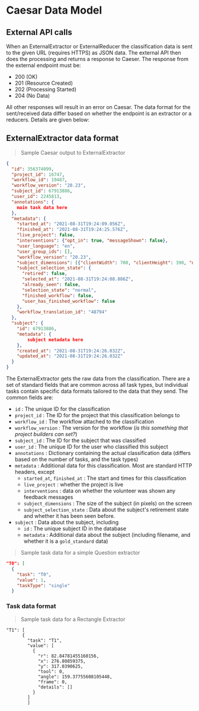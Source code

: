 # Caesar Data Model

## External API calls
When an ExternalExtractor or ExternalReducer the classification data is sent to the given URL (requires HTTPS) as JSON data. The external API then does the processing and returns a response to Caeser. The response from the external endpoint must be:

+ 200 (OK) 
+ 201 (Resource Created)
+ 202 (Processing Started)
+ 204 (No Data)

All other responses will result in an error on Caesar. The data format for the sent/received data differ based on whether the endpoint is an extractor or a reducers. Details are given below:

## ExternalExtractor data format

>Sample Caesar output to ExternalExtractor

```json
{
  "id": 356374099,
  "project_id": 16747,
  "workflow_id": 19487,
  "workflow_version": "20.23",
  "subject_id": 67913886,
  "user_id": 2245813,
  "annotations": {
  	main task data here
  },
  "metadata": {
    "started_at": "2021-08-31T19:24:09.056Z",
    "finished_at": "2021-08-31T19:24:25.576Z",
    "live_project": false,
    "interventions": {"opt_in": true, "messageShown": false},
    "user_language": "en",
    "user_group_ids": [],
    "workflow_version": "20.23",
    "subject_dimensions": [{"clientWidth": 700, "clientHeight": 390, "naturalWidth": 700, "naturalHeight": 390}],
    "subject_selection_state": {
      "retired": false,
      "selected_at": "2021-08-31T19:24:08.886Z",
      "already_seen": false,
      "selection_state": "normal",
      "finished_workflow": false,
      "user_has_finished_workflow": false
    },
    "workflow_translation_id": "48794"
  },
  "subject": {
    "id": 67913886,
    "metadata": {
		subject metadata here
    },
    "created_at": "2021-08-31T19:24:26.032Z",
    "updated_at": "2021-08-31T19:24:26.032Z"
  }
}


```
The ExternalExtractor gets the raw data from the classification. There are a set of standard fields that are common across all task types, but individual tasks contain specific data formats tailored to the data that they send. The common fields are:

+ `id` : The unique ID for the classification
+ `project_id` : The ID for the project that this classification belongs to
+ `workflow_id` : The workflow attached to the classification
+ `workflow_version` : The version for the workflow (*is this something that project builders can set?*)
+ `subject_id` : The ID for the subject that was classified
+ `user_id` : The unique ID for the user who classified this subject
+ `annotations` : Dictionary containing the actual classification data (differs based on the number of tasks, and the task types)
+ `metadata` : Additional data for this classification. Most are standard HTTP headers, except
	+ `started_at`, `finished_at` : The start and times for this classification
	+ `live_project` : whether the project is live
	+ `interventions` : data on whether the volunteer was shown any feedback messages
	+ `subject_dimensions` : The size of the subject (in pixels) on the screen
	+ `subject_selection_state` : Data about the subject's retirement state and whether it has been seen before. 
+ `subject` : Data about the subject, including
	+ `id` : The unique subject ID in the database
	+ `metadata` : Additional data about the subject (including filename, and whether it is a `gold_standard` data)



>Sample task data for a simple Question extractor

```json
"T0": [
  {
	"task": "T0",
	"value": 1,
	"taskType": "single"
  }
```

### Task data format


>Sample task data for a Rectangle Extractor

```
"T1": [
      {
        "task": "T1",
        "value": [
          {
            "r": 82.84781455160156,
            "x": 276.80859375,
            "y": 317.0390625,
            "tool": 0,
            "angle": 159.37755608105448,
            "frame": 0,
            "details": []
          }
        ]
        ]
```


